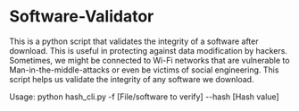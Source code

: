 # Software-Validator
This is a python script that validates the integrity of a software after download. This is useful in protecting against data modification by hackers.
Sometimes, we might be connected to Wi-Fi networks that are vulnerable to Man-in-the-middle-attacks or even be victims of social engineering.
This script helps us validate the integrity of any software we download.

Usage: python hash_cli.py -f [File/software to verify] --hash [Hash value]
